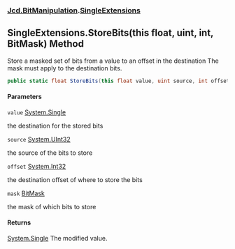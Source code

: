 ### [Jcd.BitManipulation](Jcd.BitManipulation.md 'Jcd.BitManipulation').[SingleExtensions](Jcd.BitManipulation.SingleExtensions.md 'Jcd.BitManipulation.SingleExtensions')

## SingleExtensions.StoreBits(this float, uint, int, BitMask) Method

Store a masked set of bits from a value to an offset in the destination
The mask must apply to the destination bits.

```csharp
public static float StoreBits(this float value, uint source, int offset, Jcd.BitManipulation.BitMask mask);
```

#### Parameters

<a name='Jcd.BitManipulation.SingleExtensions.StoreBits(thisfloat,uint,int,Jcd.BitManipulation.BitMask).value'></a>

`value` [System.Single](https://docs.microsoft.com/en-us/dotnet/api/System.Single 'System.Single')

the destination for the stored bits

<a name='Jcd.BitManipulation.SingleExtensions.StoreBits(thisfloat,uint,int,Jcd.BitManipulation.BitMask).source'></a>

`source` [System.UInt32](https://docs.microsoft.com/en-us/dotnet/api/System.UInt32 'System.UInt32')

the source of the bits to store

<a name='Jcd.BitManipulation.SingleExtensions.StoreBits(thisfloat,uint,int,Jcd.BitManipulation.BitMask).offset'></a>

`offset` [System.Int32](https://docs.microsoft.com/en-us/dotnet/api/System.Int32 'System.Int32')

the destination offset of where to store the bits

<a name='Jcd.BitManipulation.SingleExtensions.StoreBits(thisfloat,uint,int,Jcd.BitManipulation.BitMask).mask'></a>

`mask` [BitMask](Jcd.BitManipulation.BitMask.md 'Jcd.BitManipulation.BitMask')

the mask of which bits to store

#### Returns

[System.Single](https://docs.microsoft.com/en-us/dotnet/api/System.Single 'System.Single')
The modified value.